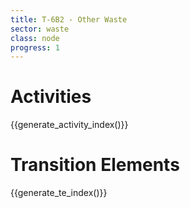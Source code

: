 ```yaml
---
title: T-6B2 - Other Waste
sector: waste
class: node
progress: 1
---
```




# Activities

{{generate_activity_index()}}


# Transition Elements

{{generate_te_index()}}


